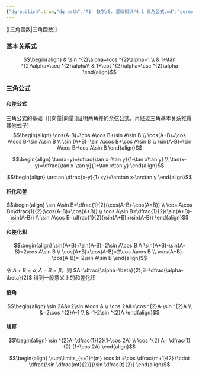 ```yaml
---
{"dg-publish":true,"dg-path":"A1- 数学/0. 基础知识/4.1 三角公式.md","permalink":"/A1- 数学/0. 基础知识/4.1 三角公式/","dgPassFrontmatter":true,"noteIcon":"","created":"2024-09-16T16:42:36.112+08:00","updated":"2025-06-19T18:51:54.301+08:00"}
---
```



[[三角函数\|三角函数]]

### 基本关系式
$$\begin{align}
 & \sin ^{2}\alpha+\cos ^{2}\alpha=1  \\
 & 1+\tan ^{2}\alpha=\sec ^{2}\alpha\\
 & 1+\cot ^{2}\alpha=\csc ^{2}\alpha
\end{align}$$

### 三角公式
#### 和差公式
三角公式的基础（[[向量\|向量]]证明两角差的余弦公式，再经过三角基本关系推得其他式子）
$$\begin{align}
\cos(A-B)=\cos A\cos B+\sin A\sin B \\
\cos(A+B)=\cos A\cos B-\sin A\sin B \\
\sin (A+B)=\sin A\cos B+\cos A\sin B \\
\sin(A-B)=\sin A\cos B-\cos A\sin B
\end{align}$$

$$\begin{align}
\tan(x+y)=\dfrac{\tan x+\tan y}{1-\tan x\tan y} \\
\tan(x-y)=\dfrac{\tan x-\tan y}{1+\tan x\tan y}
\end{align}$$

$$\begin{align}
\arctan \dfrac{x-y}{1+xy}=\arctan x-\arctan y
\end{align}$$
#### 积化和差
$$\begin{align}
\sin A\sin B=\dfrac{1}{2}(\cos(A-B)-\cos(A+B)) \\
\cos A\cos B=\dfrac{1}{2}(\cos(A-B)+\cos(A+B)) \\
\cos A\sin B=\dfrac{1}{2}(\sin(A+B)-\sin(A-B)) \\
\sin A\cos B=\dfrac{1}{2}(\sin(A+B)+\sin(A-B))
\end{align}$$

#### 和差化积
$$\begin{align}
\sin(A+B)+\sin(A-B)=2\sin A\cos B \\ 
\sin(A+B)-\sin(A-B)=2\cos A\sin B \\
\cos(A+B)+\cos(A-B)=2\cos A\cos B \\
\cos(A+B)-\cos(A-B)=-2\sin A\sin B
\end{align}$$

令 $A+B=\alpha,A-B=\beta$，则 $A=\dfrac{\alpha+\beta}{2},B=\dfrac{\alpha-\beta}{2}$
得到一般意义上的和差化积


#### 倍角
$$\begin{align}
\sin 2A&=2\sin A\cos A \\
\cos 2A&=\cos ^{2}A-\sin ^{2}A \\
&=2\cos ^{2}A-1 \\
&=1-2\sin ^{2}A
\end{align}$$

#### 降幂
$$\begin{align}
\sin ^{2}A=\dfrac{1}{2}(1-\cos 2A) \\
\cos ^{2} A= \dfrac{1}{2} (1+\cos 2A)
\end{align}$$


$$\begin{align}
\sum\limits_{k=1}^{m} \cos kt =\cos \dfrac{m+1}{2} t\cdot  \dfrac{\sin \dfrac{mt}{2}}{\sin \dfrac{t}{2}}
\end{align}$$

